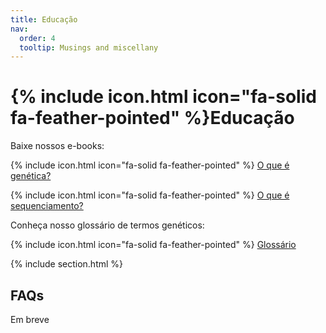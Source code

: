 ```yaml
---
title: Educação
nav:
  order: 4
  tooltip: Musings and miscellany
---
```


# {% include icon.html icon="fa-solid fa-feather-pointed" %}Educação

Baixe nossos e-books:

{% include icon.html icon="fa-solid fa-feather-pointed" %} [O que é genética?](ebook1.pdf)

{% include icon.html icon="fa-solid fa-feather-pointed" %} [O que é sequenciamento?](ebook2.pdf)


Conheça nosso glossário de termos genéticos:

{% include icon.html icon="fa-solid fa-feather-pointed" %} [Glossário](gloss.pdf)

{% include section.html %}

## FAQs

Em breve
